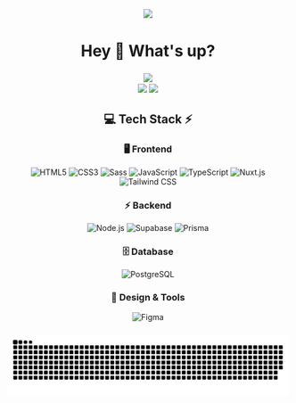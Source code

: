 <div align="center">
  <img height="200" src="https://media4.giphy.com/media/v1.Y2lkPTc5MGI3NjExeDQxY3cxbXQ4cms5YXVqeGtvdnN3dmc1dzJ0N29tNXdqaDkyejZxdyZlcD12MV9pbnRlcm5hbF9naWZfYnlfaWQmY3Q9Zw/EZr27ZbJwmjE9PGyLN/giphy.gif"  />
</div>

###

<h1 align="center">Hey 👋 What's up?</h1>

###

<!-- Stats -->
<div align="center">
  <img src="https://github-readme-stats.vercel.app/api?username=auanauan&theme=aura&hide_border=true&include_all_commits=true&count_private=true" width="55%" /> </br>
  <img src="https://github-readme-streak-stats.herokuapp.com/?user=auanauan&theme=aura&hide_border=true" width="50%" />
  <img src="https://github-readme-stats.vercel.app/api/top-langs/?username=auanauan&theme=aura&hide_border=true&include_all_commits=true&count_private=true&layout=compact" width="36%" /> </br>
</div>

<!-- Tech Stack -->
<div align="center">
  
## 💻 Tech Stack ⚡

### 🖥 Frontend
![HTML5](https://img.shields.io/badge/Frontend-HTML5-%23E34F26?style=for-the-badge&logo=html5&logoColor=#E34F26)
![CSS3](https://img.shields.io/badge/Frontend-CSS3-%231572B6?style=for-the-badge&logo=css&logoColor=#663399)
![Sass](https://img.shields.io/badge/Sass-%23CC6699?style=for-the-badge&logo=sass&logoColor=white)
![JavaScript](https://img.shields.io/badge/Language-JavaScript-%23F7DF1E?style=for-the-badge&logo=javascript&logoColor=#F7DF1E)
![TypeScript](https://img.shields.io/badge/Language-TypeScript-%23007ACC?style=for-the-badge&logo=typescript&logoColor=#3178C6)
![Nuxt.js](https://img.shields.io/badge/Framework-Nuxt.js-%2300C58E?style=for-the-badge&logo=nuxt&logoColor=#00DC82)
![Tailwind CSS](https://img.shields.io/badge/TailwindCSS-%2338B2AC?style=for-the-badge&logo=tailwind-css&logoColor=white)

### ⚡ Backend
![Node.js](https://img.shields.io/badge/Runtime-Node.js-%23339933?style=for-the-badge&logo=node.js&logoColor=white)
![Supabase](https://img.shields.io/badge/Backend-Supabase-%2300B67A?style=for-the-badge&logo=supabase&logoColor=white)
![Prisma](https://img.shields.io/badge/ORM-Prisma-%2300B4D8?style=for-the-badge&logo=prisma&logoColor=white)

### 🗄 Database
![PostgreSQL](https://img.shields.io/badge/Database-PostgreSQL-%234169E1?style=for-the-badge&logo=postgresql&logoColor=white)

### 🎨 Design & Tools
![Figma](https://img.shields.io/badge/Design-Figma-%23F24E1E?style=for-the-badge&logo=figma&logoColor=white)





</div>

###

<!-- Snake Animation -->
<div align="center">
    
  ![snake gif](https://github.com/auanauan/auanauan/blob/output/github-snake-dark.svg)
</div>

###
